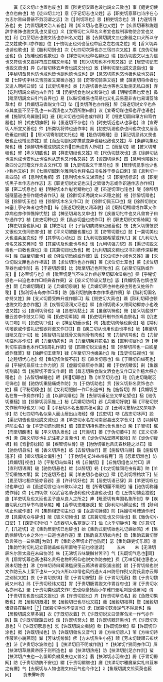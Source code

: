 <!-- { "loadSidebar": true } -->
　　寘【支义切止也置也废也】置【陟吏切安置也设也説文云赦也】事【鉏吏切使也立也由也】地【徒四切土地】意【于记切志也又姓】志【职吏切意慕也诗序在心为志尔雅曰骨镞不剪羽谓之志】治【利切理也】思【相吏切念也】泪【力遂切目液也】吏【力置切説文治人者也】赐【斯义切与也惠也又姓】字【疾置切春秋説题辞字者饰也説文乳也又爱也】义【宜寄切仁义释名义者宜也裁制事物使合宜也又姓】利【力至切吉也説文铦也亦州名又姓】器【去冀切説文皿也象器之口犬所以守之又姓或作□亦作噐】位【于愧切正也列也莅也中庭之左右谓之位】戏【香义切弄也谑也歌也】至【脂利切到也】次【七四切次第也亦三宿曰次又姓】累【良伪切縁坐也】伪【危睡也假也欺也】寺【祥吏切司也释名嗣也】瑞【是伪切説文以玉为信也又符信也又嘉祥符应曰瑞又州名】智【知义切知也本作知又姓】记【居吏切记志也説文疏也】异【以智切移去声奇也説文分也】致【陟利切至也説文送诣也】备【平秘切备具也防也咸也皆也副也慎也成也】肆【息恣切陈也恣也极也放也又姓】翠【七碎切字林云靑羽雀又翠微亦姓】骑【奇寄切骑乘又姓】使【疎吏切将命者也又遣人聘问曰使】试【式吏切用也】类【力遂切善也法也等也又勤施无私曰类】弃【讫利切説文捐也古作弃】饵【仍吏切食也説文粉饼也】媚【明秘切蛊也爱也】鼻【毗至切説文曰引气自畀也】易【以豉切难易也简易也又礼云易墓非古也易谓芟除草木】辔【兵媚切马辔説文作□】坠【类切落也亦作隧】醉【将遂切説文卒也各卒其度量不至于乱也一曰酒溃也又为酒所酣曰醉】议【宜寄切谋也择也评也语也】翅【施智切鸟翼翄同】避【毗义切违也囘也或作辟】笥【相吏切圆曰箪方曰笥竹器也】帜【式吏切旗帜】粹【虽遂切不杂也】侍【时吏切近也从也承也】谊【宜寄切人所宜又善也】帅【所类切将帅也通作率】厠【初吏切溷也杂也间也次也又居高临垂边曰厠】【居义切寄附説文托也】睡【是伪切眠睡】忌【渠记切忌讳又畏也敬也止也憎恶亦姓】贰【而至切副也亦携贰变异也疑也敌也又姓】萃【秦醉切集也聚也】穗【徐醉切禾稷成貌説文作曰禾成秀人所収】二【而至切】帔【披义切帬帔也】臂【卑义切肱也】嗣【祥吏切继也又姓】吹【尺伪切鼓吹也】遂【徐醉切达也进也成也安也止也徃也从志也又州名又姓】恣【资四切纵也】四【息利也隂数也象四分之形籀文作亖古文作□】骥【九吏切説文千里马也】季【居悸切昆季也少也小称也又姓】刺【七赐切鍼刺尔雅刺杀也释名曰书名姓于奏白曰刺】驷【息利切一乘四马】柶【息利切角柶】泗【息利切水名又涕泗也】识【职吏切标识】痣【职吏切黒子本作志亦作志】志【职吏切説文记也又之欵镂为志或作识通作志亦作帜】寐【密二切息也】魅【明秘切本作鬽老精物也】邃【虽遂切深也逺也】隧【徐醉切埏隧墓道也俗作燧或省作队】穟【徐醉切禾秀説文曰禾穗之貌】襚【徐醉切赠也】璲【徐醉切玉也】檖【徐醉切木名又作□】防【徐醉切佩玉□也】燧【徐醉切説文曰塞上亭守烽者也或作】睟【虽遂切视貌又润泽貌】顇【秦醉切顦顇或作萃又作瘁病也亦作悴憔悴忧愁】諡【神至切易名又申也】牸【疾置切牝牛也又凡兽育子曰牸通作字】植【直吏切种也】炽【昌志切盛也或作□】织【职吏切织文锦绮属】饲【祥吏切食也飤同】食【祥吏切】积【子智切韵防聚也储蓄也】忮【支义切懻忮説文很也又伎同伤害也】被【平义切被服也覆也】芰【竒寄切菱也】懿【一冀切美也大也温柔圣克也】悸【其季切心动也】觊【九利切觊觎希望或作几】冀【几利切九州名又姓又兾同】暨【其冀切及也至也与也】懻【九利切强力貌】惎【渠记切説文毒也一曰敎也谋也】洎【其冀切润也及也】穊【九利切説文稠也汉书刘章传深耕穊种】蔇【巨至切至也】媿【俱位切慙媿或作愧】匮【求位切乏也竭也又姓】鐀【求位切説文匣也亦作柜匮】馈【求位切饷也亦作餽】篑【求位切土笼也】蒉【求位切草器也或作防】恚【于避切怨恨】比【毗至切近也阿党也】庇【必至切庇防或作芘】【必至切与也】痹【毗至切足气不生又作痹必至切脚冷湿病也】奰【乎秘切怒也一曰迫也本作□经典省作奰】诐【彼义切险诐又慧也】毖【兵媚切告也慎也至也】閟【兵媚切閟闭】泌【兵媚切泉貌】秘【兵媚切宻也神也视也劳也又姓俗作秘】【脂利切击鸟亦作□挚】防【脂利切执防本亦作挚通作质】摰【脂利切国名亦持又姓】觯【支义切爵受四升或作觝□】胾【侧吏切大脔也】踬【陟利切碍也顿也説文跲也亦作疐】渍【疾智切浸润又沤也】穉【直利切晚禾又稚同幼穉亦小也晚也又姓】迟【直利切待也】埴【昌志切黏土】祟【虽遂切祸也】豉【是义切盐豉广雅云苦李作豉又□同】珥【仍吏切珥餙】衈【仍吏切开刑书杀鸡血祭名】咡【仍吏切口吻】刵【仍吏切□也】示【神至切垂示也】伺【相吏切伺候也察也】嗜【常利切嗜欲或作耆礼记耆欲将至又作□□】自【疾二切从也用也由也率也】眦【疾至切目眦又在计切】骴【疾智切鸟鼠残骨又胔同骨有肉也】詈【力智切骂也】莅【力智切临也亦作涖】痢【力至切病也】莉【力至切茉莉花名】致【直利切宻也】轾【陟利切车前重也本作□按周礼作挚】譬【匹赐切説文谕也】彗【徐醉切帚也一曰妖星或作篲熭】蔧【徐醉切王蔧草】肄【羊至切习也嫩条也】眙【丑吏切任视也】惴【之睡切忧心也】儗【鱼记切佁儗不前】怼【直类切怨也】缢【于赐切自缢死也】赑【平秘切赑屃壮士作力貌】屃【虚器切赑屃亦作屭】餧【于伪切餧饭】劓【鱼器切割鼻】啻【施智切不啻又作翅】饎【昌志切熟食説文酒食也又作□又作糦大祭亦稷也】企【去智切举踵也】晒【所切曝也】勚【羊至切劳也】毦【仍吏切氅毦羽毛饰也】膇【驰伪切重膇痛或作防】为【于伪切助也】贲【彼义切卦名贲饰也亦姓】糒【平秘切糗也】腻【女利切肥腻一作□出道书】施【施智切】鄪【兵媚切邑名在鲁一作费亦作】遗【以醉切赠也】跂【去智切垂足坐又举足望也】槌【驰伪切蚕槌】旞【徐醉切羽系旌上】柲【兵媚切防柄】邲【兵媚切好貌】鞴【平秘切説文作絥车絥也又□同】【平秘切木名出蜀其穗可食】杘【丑利切籰柄也又杘嚜多诈】防【七四切鸟名似枭人面山居出山海经】僿【式吏切】哆【昌志切哆声】誋【渠记切告也信也説文诫也】潩【羊吏切水名在河南宻县出文字音义】防【以醉切蛘防虫名】诒【羊吏切遗也贶也】值【直吏切持也措也舍也当也】柴【子智切】樲【而至切酸枣】髲【平义切头发也】出【尺类切】萎【于伪切萎牛】防【支义切多也】澌【斯义切尽也礼记注死之言澌也】垝【诡伪切坫堂隅可致物】防【诡伪切瘦极】輢【竒切枕輢】髊【疾智切枯骨】硾【驰伪切镇也吕氏春秋硾之以石】腄【驰伪切县名】嚱【香义切声也】蚑【去智切虫行】翨【施智切鸟翮】鍦【施智切短矛】掎【卿义切説文偏引也】【于伪切礼记注益州有鹿】瀡【忍累切滑也】防【兵媚切视也】防【平秘切鸟如枭】樻【丘愧切】【丘愧切组也又竹□】謘【直利切语謘】缒【驰伪切悬也】蜼【以醉切】蚝【七史切蛓同毛虫有毒】貤【羊至切重物次第】累【力遂切系也】廙【羊吏切恭也敬也】肂【息利切埋棺坎下】坒【毘至切地相次坒亦音邲】憙【许计切好也】其【居吏切语已辞】异【羊更切叹也过也举也】谇【虽遂切言也诗曰歌以谇之】屣【所寄切履不蹑跟】锤【驰伪切称锤或作锤】佽【七四切佽飞汉武官名助也利也代也遽也及也】岿【丘愧切韵会独貌】施【羊吏切及也又延也孟子施从良人之所之】庳【毗至切有庳国名象所封】孳【疾置切乳化曰孶书鸟兽孶尾】睢【香季切恣睢暴戾】驇【陟利切马脚屈也】懫【陟利切止也或作疐】司【集韵相吏切主也】诿【女恚切諈诿】防【兵媚切弓絏通作闭】臮【具冀切众与辞也】陂【彼义切倾也】塈【其冀切息也又仰涂也】甀【驰伪切小口罂】【疎吏切列也】【虚器切人名寒浞之子】侐【火季切静也】咥【许意切】几【几近切】近【集韵居吏切已也辞也】始【集韵式吏切始也礼记蝉始鸣】术【集韵徐醉切六乡之外地一曰道也通作遂】里【集韵良志切衣内也】欬【集韵去冀切謦欬言笑也一曰俗谓为欬】跸【集韵必至切止行也防同】瑟【集韵疎吏切乐器】徳【集韵竹利切礼记立容徳盖如有所置物于前也徐邈读】
　　五未
　　未【无沸切辰名尔雅太歳在未曰协洽】味【无沸切五味酸醎甘苦辛】气【去既切气息也同】贵【居胃切尊也髙也释名贵归也物所归仰也説文作防亦姓】费【芳味切耗也惠也又房未切姓也】沸【方味切诗曰觱沸槛泉笺云觱沸者谓泉涌出貌】尉【于胃切候也説文作防云从上案下也从又持火所以申缯也风俗通火斗曰防俗作熨又尉氏县亦云郑之别狱又姓】畏【于胃切畏惧】慰【于胃切安慰】蔚【于胃切茺蔚】魏【于贵切魏阙又州名】纬【于贵切经纬又姓】胃【于贵切肠胃説文作胃谷府也】渭【于贵切水名亦州名】彚【于贵切类也説文作□虫也似豪猪而小尔雅曰彚毛刺是也猬同】谓【于贵切言也告也説文报也】讳【许贵切誋也】卉【许贵切草总名】毅【鱼既切果敢也】溉【居毅切溉灌】既【居毅切已也尽也又姓】禨【居毅切福祥】暨【居毅切诸暨县在越州】【居毅切幸也不便言也】旡【居毅切饮食逆气不得息也】蔇【居毅切説文草多貌】衣【于既切衣着】饩【许既切説文曰馈客刍米一作气亦作防】霼【许既切靉霼云状】熂【许既切燹火】黖【许既切黖菲黒也】忾【许既切夭息也】【许既切豖息也】忥【许既切説文痴貌】欷【许既切歔欷】塈【许既切仰涂也】摡【许既切拭也】防【许既切兽名又音气】诽【方味切谤人】芾【方味切诗传蔽芾小貌茀同】髴【芳味切髣髴】疿【方未切热生小疮】靅【芳未切靉靅云布状也】泋【许贵切水波纹也】【扶涕切目不明或作防】【扶涕切狒同亦作□】屝【扶涕切草屩黄帝臣于则所造也】痱【扶涕切热疮】防【扶涕切刖足亦作剕】蜚【扶涕切卢虫也一名蜰即负蠜臭虫也又兽名】翡【抉涕切赤羽雀也】罻【于胃切罻网】防【于贵切防防不安也】緭【于贵切緭缯也】黂【扶涕切尔雅黂枲实礼曰苴麻之有黂】气【去既切与人物也説文曰云气也今作乞】【鱼既切説文煎茱萸也藙同】
　　寘未霁叶韵
